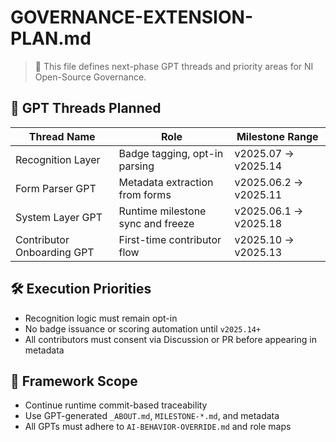 # GOVERNANCE-EXTENSION-PLAN.md

> 📘 This file defines next-phase GPT threads and priority areas for NI Open-Source Governance.

## 🔧 GPT Threads Planned

| Thread Name        | Role                             | Milestone Range   |
|--------------------|----------------------------------|--------------------|
| Recognition Layer  | Badge tagging, opt-in parsing    | v2025.07 → v2025.14 |
| Form Parser GPT    | Metadata extraction from forms   | v2025.06.2 → v2025.11 |
| System Layer GPT   | Runtime milestone sync and freeze| v2025.06.1 → v2025.18 |
| Contributor Onboarding GPT | First-time contributor flow      | v2025.10 → v2025.13 |

## 🛠️ Execution Priorities

- Recognition logic must remain opt-in
- No badge issuance or scoring automation until `v2025.14+`
- All contributors must consent via Discussion or PR before appearing in metadata

## 🧠 Framework Scope

- Continue runtime commit-based traceability
- Use GPT-generated `_ABOUT.md`, `MILESTONE-*.md`, and metadata
- All GPTs must adhere to `AI-BEHAVIOR-OVERRIDE.md` and role maps

